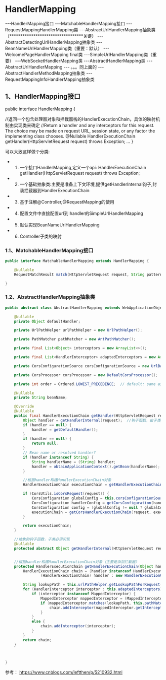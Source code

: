 # HandlerMapping


---HandlerMapping接口
	---MatchableHandlerMapping接口
		---RequestMappingHandlerMapping类
		---AbstractUrlHandlerMapping抽象类（**********************************关键）
			---AbstractDetectingUrlHandlerMapping抽象类
				---BeanNameUrlHandlerMapping类（重要：默认）
			---WelcomePageHandlerMapping final类
			---SimpleUrlHandlerMapping类（重要）
				---WebSocketHandlerMapping类
	---AbstractHandlerMapping类
		---AbstractUrlHandlerMapping
			--- 。。。同上面的
		---AbstractHandlerMethodMapping抽象类
			---RequestMappingInfoHandlerMapping抽象类




## 1、HandlerMapping接口
public interface HandlerMapping {

//返回一个包含处理器对象和拦截器栈的HandlerExecutionChain，具体的映射机制由实现类来确定
//Return a handler and any interceptors for this request. The choice may be made on request URL, session state, or any factor the implementing class chooses.
	@Nullable
	HandlerExecutionChain getHandler(HttpServletRequest request) throws Exception;
	...
}


可以大致这样做个分类:
- 1. 一个接口HandlerMapping,定义一个api: HandlerExecutionChain getHandler(HttpServletRequest request) throws Exception;
- 2. 一个基础抽象类:主要是准备上下文环境,提供getHandlerInternal钩子,封装拦截器到HandlerExecutionChain
- 3. 基于注解@Controller,@RequestMapping的使用
- 4. 配置文件中直接配置url到 handler的SimpleUrlHandlerMapping
- 5. 默认实现BeanNameUrlHandlerMapping
- 6. Controller子类的映射



### 1.1、MatchableHandlerMapping接口
```java
public interface MatchableHandlerMapping extends HandlerMapping {

	@Nullable
	RequestMatchResult match(HttpServletRequest request, String pattern);

}
```

### 1.2、AbstractHandlerMapping抽象类
```java
public abstract class AbstractHandlerMapping extends WebApplicationObjectSupport implements HandlerMapping, Ordered, BeanNameAware {

	@Nullable
	private Object defaultHandler;

	private UrlPathHelper urlPathHelper = new UrlPathHelper();

	private PathMatcher pathMatcher = new AntPathMatcher();

	private final List<Object> interceptors = new ArrayList<>();

	private final List<HandlerInterceptor> adaptedInterceptors = new ArrayList<>();

	private CorsConfigurationSource corsConfigurationSource = new UrlBasedCorsConfigurationSource();

	private CorsProcessor corsProcessor = new DefaultCorsProcessor();

	private int order = Ordered.LOWEST_PRECEDENCE;  // default: same as non-Ordered

	@Nullable
	private String beanName;

	@Override
	@Nullable
	public final HandlerExecutionChain getHandler(HttpServletRequest request) throws Exception {
		Object handler = getHandlerInternal(request);  //钩子函数，由子类来实现具体的处理handler
		if (handler == null) {
			handler = getDefaultHandler();
		}
		if (handler == null) {
			return null;
		}
		// Bean name or resolved handler?
		if (handler instanceof String) {
			String handlerName = (String) handler;
			handler = obtainApplicationContext().getBean(handlerName);  //根据name去spring容器获得一个对象handler
		}

		//根据handler构建HandlerExecutionChain对象
		HandlerExecutionChain executionChain = getHandlerExecutionChain(handler, request);

		if (CorsUtils.isCorsRequest(request)) {
			CorsConfiguration globalConfig = this.corsConfigurationSource.getCorsConfiguration(request);
			CorsConfiguration handlerConfig = getCorsConfiguration(handler, request);
			CorsConfiguration config = (globalConfig != null ? globalConfig.combine(handlerConfig) : handlerConfig);
			executionChain = getCorsHandlerExecutionChain(request, executionChain, config);
		}

		return executionChain;
	}

	//抽象的钩子函数，子类必须实现
	@Nullable
	protected abstract Object getHandlerInternal(HttpServletRequest request) throws Exception;


	//根据handler构建HandlerExecutionChain对象（主要是添加拦截器）
	protected HandlerExecutionChain getHandlerExecutionChain(Object handler, HttpServletRequest request) {
		HandlerExecutionChain chain = (handler instanceof HandlerExecutionChain ?
				(HandlerExecutionChain) handler : new HandlerExecutionChain(handler));

		String lookupPath = this.urlPathHelper.getLookupPathForRequest(request);
		for (HandlerInterceptor interceptor : this.adaptedInterceptors) {
			if (interceptor instanceof MappedInterceptor) {
				MappedInterceptor mappedInterceptor = (MappedInterceptor) interceptor;   //根据URL规则添加拦截器（这个MappedInterceptor的优先级高？？？？）
				if (mappedInterceptor.matches(lookupPath, this.pathMatcher)) {
					chain.addInterceptor(mappedInterceptor.getInterceptor());
				}
			}
			else {
				chain.addInterceptor(interceptor);
			}
		}
		return chain;
	}



}
```



参考：
https://www.cnblogs.com/leftthen/p/5210932.html